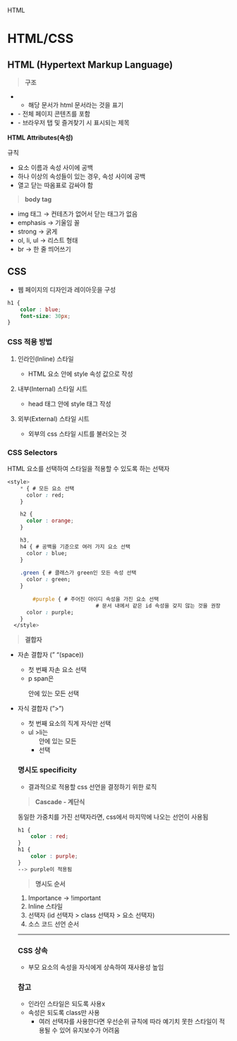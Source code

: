 HTML

# HTML/CSS


## HTML (Hypertext Markup Language)

> **구조**
> 
- <!DOCTYPE html>
    - 해당 문서가 html 문서라는 것을 표기
- <html></html>
    - 전체 페이지 콘텐츠를 포함
- <title></title>
    - 브라우저 탭 및 즐겨찾기 시 표시되는 제목

**HTML Attributes(속성)**

규칙 

- 요소 이름과 속성 사이에 공백
- 하나 이상의 속성들이 있는 경우, 속성 사이에 공백
- 열고 닫는 따옴표로 감싸야 함

> **body tag**
> 
- img 태그 → 컨테츠가 없어서 닫는 태그가 없음
- emphasis → 기울임 꼴
- strong → 굵게
- ol, li, ul → 리스트 형태
- br → 한 줄 띄어쓰기

## CSS

- 웹 페이지의 디자인과 레이아웃을 구성

```css
h1 {
	color : blue;
	font-size: 30px;
}
```

### CSS 적용 방법

1. 인라인(Inline) 스타일
    - HTML 요소 안에 style 속성 값으로 작성
    
2. 내부(Internal) 스타일 시트
    - head 태그 안에 style 태그 작성

1. 외부(External) 스타일 시트
    - 외부의 css 스타일 시트를 불러오는 것

### CSS Selectors

HTML 요소를 선택하여 스타일을 적용할 수 있도록 하는 선택자

```css
<style>
    * { # 모든 요소 선택
      color : red;
    }

    h2 {
      color : orange;
    }

    h3,
    h4 { # 공백을 기준으로 여러 가지 요소 선택
      color : blue; 
    }
    
    .green { # 클래스가 green인 모든 속성 선택
      color : green;
    }
		
		#purple { # 주어진 아이디 속성을 가진 요소 선택
							# 문서 내에서 같은 id 속성을 갖지 않는 것을 권장
      color : purple;
    }
  </style>
```

> **결합자**
> 
- 자손 결합자 (” “(space))
    - 첫 번째 자손 요소 선택
    - p span은 <p> 안에 있는 모든 <span> 선택
    
- 자식 결합자 (”>”)
    - 첫 번째 요소의 직계 자식만 선택
    - ul >li는 <ul> 안에 있는 모든 <li> 선택

### 명시도 specificity

- 결과적으로 적용할 css 선언을 결정하기 위한 로직

> **Cascade - 계단식**
> 

동일한 가중치를 가진 선택자라면, css에서 마지막에 나오는 선언이 사용됨

```css
h1 {
	color : red;
}
h1 {
	color : purple;
}
--> purple이 적용됨
```

> **명시도 순서**
> 
1. Importance → !important
2. Inline 스타일
3. 선택자 (id 선택자 > class 선택자 > 요소 선택자)
4. 소스 코드 선언 순서

---

### CSS 상속

- 부모 요소의 속성을 자식에게 상속하여 재사용성 높임

### 참고

- 인라인 스타일은 되도록 사용x
- 속성은 되도록 class만 사용
    - 여러 선택자를 사용한다면 우선순위 규칙에 따라 예기치 못한 스타일이 적용될 수 있어 유지보수가 어려움